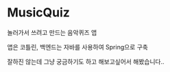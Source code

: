 # MusicQuiz

놀러가서 쓰려고 만드는 음악퀴즈 앱

앱은 코틀린, 백엔드는 자바를 사용하여 Spring으로 구축

잘하진 않는데 그냥 궁금하기도 하고 해보고싶어서 해봤습니다..
